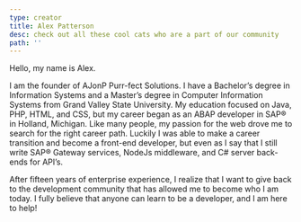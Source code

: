 ```yaml
---
type: creator
title: Alex Patterson
desc: check out all these cool cats who are a part of our community
path: ''
---
```


Hello, my name is Alex. 

I am the founder of AJonP Purr-fect Solutions. I have a Bachelor’s degree in Information Systems and a Master’s degree in Computer Information Systems from Grand Valley State University. My education focused on Java, PHP, HTML, and CSS, but my career began as an ABAP developer in SAP® in Holland, Michigan. Like many people, my passion for the web drove me to search for the right career path. Luckily I was able to make a career transition and become a front-end developer, but even as I say that I still write SAP® Gateway services, NodeJs middleware, and C# server back-ends for API’s.

After fifteen years of enterprise experience, I realize that I want to give back to the development community that has allowed me to become who I am today. I fully believe that anyone can learn to be a developer, and I am here to help!
